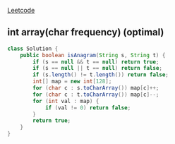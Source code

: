 [Leetcode](https://leetcode.com/problems/valid-anagram/)

## int array(char frequency) (optimal)
```java
class Solution {
    public boolean isAnagram(String s, String t) {
        if (s == null && t == null) return true;
        if (s == null || t == null) return false;
        if (s.length() != t.length()) return false;
        int[] map = new int[128];
        for (char c : s.toCharArray()) map[c]++;
        for (char c : t.toCharArray()) map[c]--;
        for (int val : map) {
            if (val != 0) return false;
        }
        return true;
    }
}
```

